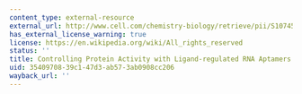 ```yaml
---
content_type: external-resource
external_url: http://www.cell.com/chemistry-biology/retrieve/pii/S1074552102001850
has_external_license_warning: true
license: https://en.wikipedia.org/wiki/All_rights_reserved
status: ''
title: Controlling Protein Activity with Ligand-regulated RNA Aptamers
uid: 35409708-39c1-47d3-ab57-3ab0908cc206
wayback_url: ''
---
```

